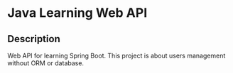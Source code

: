 # Java Learning Web API

## Description

Web API for learning Spring Boot. This project is about users management without ORM or database.
